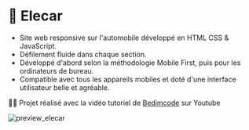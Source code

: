 # 🚗 Elecar

- Site web responsive sur l'automobile développé en HTML CSS & JavaScript.
- Défilement fluide dans chaque section.
- Développé d'abord selon la méthodologie Mobile First, puis pour les ordinateurs de bureau.
- Compatible avec tous les appareils mobiles et doté d'une interface utilisateur belle et agréable.

👨‍💻 Projet réalisé avec la vidéo tutoriel de [Bedimcode](https://www.youtube.com/c/Bedimcode/videos) sur Youtube


![preview_elecar](https://github.com/Skies-Land/Elecar/assets/146822518/c6cf1652-f12d-433a-8993-2bbdf789aa13)
